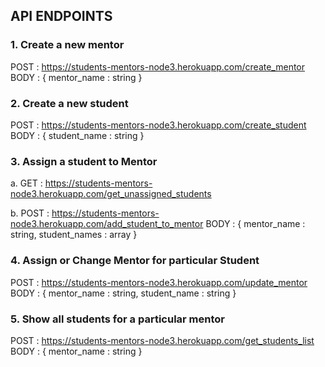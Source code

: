 ## API ENDPOINTS

### 1. Create a new mentor

POST : https://students-mentors-node3.herokuapp.com/create_mentor
BODY :
{
  mentor_name : string
}

### 2. Create a new student

POST : https://students-mentors-node3.herokuapp.com/create_student
BODY : 
{
  student_name : string
}

### 3. Assign a student to Mentor

a. GET : https://students-mentors-node3.herokuapp.com/get_unassigned_students

b. POST : https://students-mentors-node3.herokuapp.com/add_student_to_mentor
   BODY : 
   {
     mentor_name : string,
     student_names : array
   }

### 4. Assign or Change Mentor for particular Student

POST : https://students-mentors-node3.herokuapp.com/update_mentor
BODY : 
{
  mentor_name : string,
  student_name : string
}

### 5. Show all students for a particular mentor

POST : https://students-mentors-node3.herokuapp.com/get_students_list
BODY : 
{
  mentor_name : string
}


